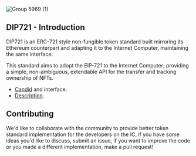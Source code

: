 ![Group 5969 (1)](https://user-images.githubusercontent.com/73345016/144507489-bc0bbcfb-7ec5-409a-9fb2-a3d845166f6c.png)
## DIP721 - Introduction

DIP721 is an ERC-721 style non-fungible token standard built mirroring its Ethereum counterpart and adapting it to the Internet Computer, maintaining the same interface.

This standard aims to adopt the EIP-721 to the Internet Computer; providing a
simple, non-ambiguous, extendable API for the transfer and tracking ownership of NFTs.

- [Candid](https://github.com/Psychedelic/DIP721/blob/main/nft/candid/nft.did) and interface.
- [Description](https://github.com/Psychedelic/DIP721/blob/main/nft/DIP-721.md).


## Contributing

We'd like to collaborate with the community to provide better token standard implementation for the developers on the IC, if you have some ideas you'd like to discuss, submit an issue, if you want to improve the code or you made a different implementation, make a pull request!

